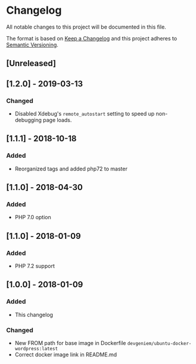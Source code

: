 # Changelog
All notable changes to this project will be documented in this file.

The format is based on [Keep a Changelog](http://keepachangelog.com/en/1.0.0/)
and this project adheres to [Semantic Versioning](http://semver.org/spec/v2.0.0.html).

## [Unreleased]

## [1.2.0] - 2019-03-13
### Changed
- Disabled Xdebug's `remote_autostart` setting to speed up non-debugging page loads.

## [1.1.1] - 2018-10-18
### Added
- Reorganized tags and added php72 to master

## [1.1.0] - 2018-04-30
### Added
- PHP 7.0 option

## [1.1.0] - 2018-01-09
### Added
- PHP 7.2 support

## [1.0.0] - 2018-01-09
### Added
- This changelog

### Changed
- New FROM path for base image in Dockerfile `devgeniem/ubuntu-docker-wordpress:latest`
- Correct docker image link in README.md
